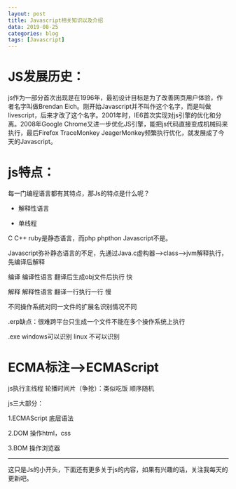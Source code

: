 ```yaml
---
layout: post
title: Javascript相关知识以及介绍
data: 2019-08-25
categories: blog
tags: [Javascript]
---
```



#    JS发展历史： 


js作为一部分首次出现是在1996年，最初设计目标是为了改善网页用户体验，作者名字叫做Brendan Eich。刚开始Javascript并不叫作这个名字，而是叫做livescript，后来才改了这个名字。2001年时，IE6首次实现对js引擎的优化和分离。2008年Google Chrome又进一步优化JS引擎，能把js代码直接变成机械码来执行，最后Firefox TraceMonkey JeagerMonkey频繁执行优化，就发展成了今天的Javascript。


#  js特点：

  每一门编程语言都有其特点，那Js的特点是什么呢？

  - 解释性语言

  - 单线程

   C C++ ruby是静态语言，而php phpthon Javascript不是。

   Javascript弥补静态语言的不足，先通过Java.c虚构器-->class-->jvm解释执行，先编译后解释


编译  编译性语言 翻译后生成obj文件后执行  快

解释  解释性语言 翻译一行执行一行      慢

不同操作系统对同一文件的扩展名识别情况不同

.erp缺点：很难跨平台只生成一个文件不能在多个操作系统上执行

.exe windows可以识别 linux 不可以识别 



#  ECMA标注-->ECMAScript 

js执行主线程 轮播时间片（争抢）：类似吃饭 顺序随机

js三大部分：

1.ECMAScript 底层语法

2.DOM 操作html，css

3.BOM 操作浏览器

----

这只是Js的小开头，下面还有更多关于js的内容，如果有兴趣的话，关注我每天的更新吧。